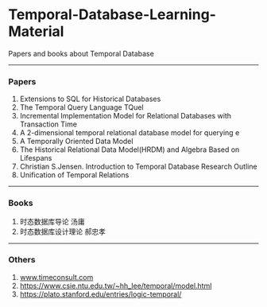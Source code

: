 # Temporal-Database-Learning-Material
Papers and books about Temporal Database

---

### Papers
1. Extensions to SQL for Historical Databases
2. The Temporal Query Language TQuel
3. Incremental Implementation Model for Relational Databases with Transaction Time
4. A 2-dimensional temporal relational database model for querying e
5. A Temporally Oriented Data Model
6. The Historical Relational Data Model(HRDM) and Algebra Based on Lifespans
7. Christian S.Jensen. Introduction to Temporal Database Research Outline
8. Unification of Temporal Relations

---
### Books
1. 时态数据库导论 汤庸
2. 时态数据库设计理论 郝忠孝

---
### Others
1. www.timeconsult.com
2. https://www.csie.ntu.edu.tw/~hh_lee/temporal/model.html
3. https://plato.stanford.edu/entries/logic-temporal/
